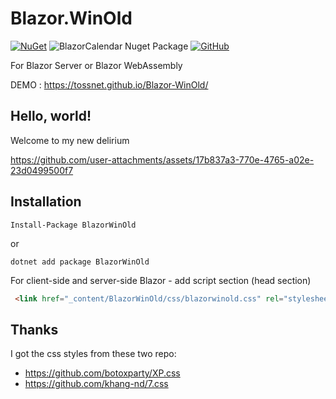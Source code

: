 # Blazor.WinOld

[![NuGet](https://img.shields.io/nuget/v/BlazorWinOld.svg)](https://www.nuget.org/packages/BlazorWinOld/)  ![BlazorCalendar Nuget Package](https://img.shields.io/nuget/dt/BlazorWinOld)
[![GitHub](https://img.shields.io/github/license/tossnet/Blazor-WinOld?color=594ae2&logo=github&style=flat-square)](https://github.com/tossnet/Blazor-WinOld/blob/master/LICENSE.txt)

For Blazor Server or Blazor WebAssembly

DEMO : https://tossnet.github.io/Blazor-WinOld/

## Hello, world!
Welcome to my new delirium


https://github.com/user-attachments/assets/17b837a3-770e-4765-a02e-23d0499500f7




## Installation

```
Install-Package BlazorWinOld
```
or
```
dotnet add package BlazorWinOld
```
For client-side and server-side Blazor - add script section (head section)

```html
 <link href="_content/BlazorWinOld/css/blazorwinold.css" rel="stylesheet" />
```

## Thanks

I got the css styles from these two repo:
- https://github.com/botoxparty/XP.css
- https://github.com/khang-nd/7.css